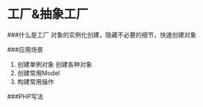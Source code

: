 # 工厂&抽象工厂

###什么是工厂
    对象的实例化创建，隐藏不必要的细节，快速创建对象
  
  
###应用场景
  1. 创建单例对象 创建各种对象
  2. 创建常用Model
  3. 构建常用操作

###PHP写法

 


